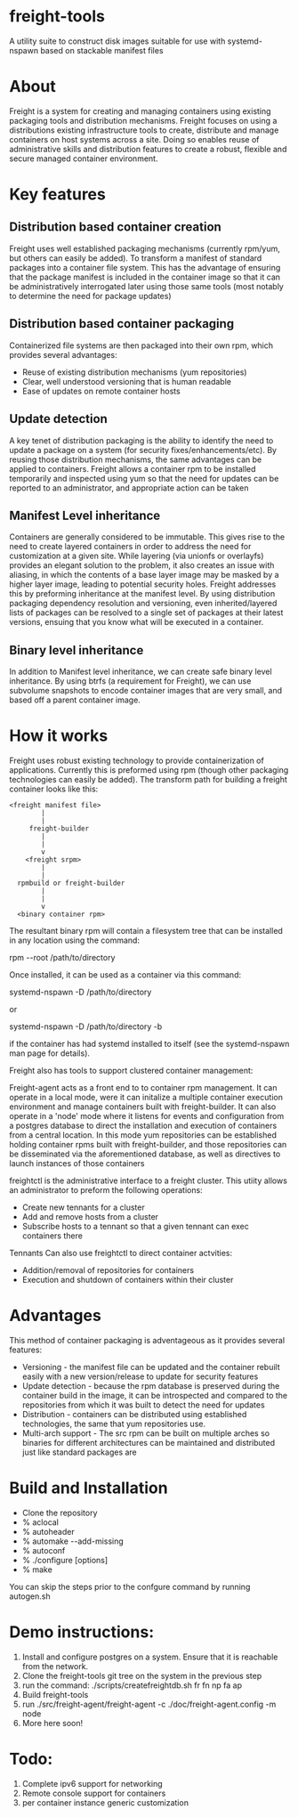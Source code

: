 # freight-tools
A utility suite to construct disk images suitable for use with systemd-nspawn based on stackable manifest files 

# About
Freight is a system for creating and managing containers using existing
packaging tools and distribution mechanisms.  Freight focuses on using a
distributions existing infrastructure tools to create, distribute and manage
containers on host systems across a site.  Doing so enables reuse of
administrative skills and distribution features to create a robust, flexible and
secure managed container environment.

# Key features

## Distribution based container creation
Freight uses well established packaging mechanisms (currently rpm/yum, but
others can easily be added).  To transform a manifest of standard packages into
a container file system.  This has the advantage of ensuring that the package
manifest is included in the container image so that it can be administratively
interrogated later using those same tools (most notably to determine the need
for package updates)

## Distribution based container packaging
Containerized file systems are then packaged into their own rpm, which provides
several advantages:
* Reuse of existing distribution mechanisms (yum repositories)
* Clear, well understood versioning that is human readable
* Ease of updates on remote container hosts

## Update detection
A key tenet of distribution packaging is the ability to identify the need to
update a package on a system (for security fixes/enhancements/etc).  By reusing
those distribution mechanisms, the same advantages can be applied to containers.
Freight allows a container rpm to be installed temporarily and inspected using
yum so that the need for updates can be reported to an administrator, and
appropriate action can be taken

## Manifest Level inheritance
Containers are generally considered to be immutable.  This gives rise to the
need to create layered containers in order to address the need for customization
at a given site.  While layering (via unionfs or overlayfs) provides an elegant
solution to the problem, it also creates an issue with aliasing, in which the
contents of a base layer image may be masked by a higher layer image, leading to
potential security holes.  Freight addresses this by preforming inheritance at
the manifest level.  By using distribution packaging dependency resolution and
versioning, even inherited/layered lists of packages can be resolved to a single
set of packages at their latest versions, ensuing that you know what will be
executed in a container.

## Binary level inheritance
In addition to Manifest level inheritance, we can create safe binary level
inheritance.  By using btrfs (a requirement for Freight), we can use subvolume
snapshots to encode container images that are very small, and based off a parent
container image.

# How it works
Freight uses robust existing technology to provide containerization of
applications.  Currently this is preformed using rpm (though other packaging
technologies can easily be added).  The transform path for building a freight
container looks like this:

    <freight manifest file>
    		|
    		|
         freight-builder
    		|
    		|
    		v
        <freight srpm>
    		|
    		|
      rpmbuild or freight-builder
    		|
    		|
    		v
      <binary container rpm>

The resultant binary rpm will contain a filesystem tree that can be installed in
any location using the command:

rpm --root /path/to/directory


Once installed, it can be used as a container via this command:

systemd-nspawn -D /path/to/directory <cmd>

or

systemd-nspawn -D /path/to/directory -b

if the container has had systemd installed to itself (see the systemd-nspawn man
page for details).

Freight also has tools to support clustered container management:

Freight-agent acts as a front end to to container rpm management.  It can
operate in a local mode, were it can initalize a multiple container execution
environment and manage containers built with freight-builder.  It can also
operate in a 'node' mode where it listens for events and configuration from a
postgres database to direct the installation and execution of containers from a
central location.  In this mode yum repositories can be established holding
container rpms built with freight-builder, and those repositories can be
disseminated via the aforementioned database, as well as directives to launch
instances of those containers

freightctl is the administrative interface to a freight cluster.  This utiity
allows an administrator to preform the following operations:

* Create new tennants for a cluster
* Add and remove hosts from a cluster
* Subscribe hosts to a tennant so that a given tennant can exec containers there 

Tennants Can also use freightctl to direct container actvities:
* Addition/removal of repositories for containers
* Execution and shutdown of containers within their cluster


# Advantages
This method of container packaging is adventageous as it provides several
features:

* Versioning - the manifest file can be updated and the container rebuilt easily
  with a new version/release to update for security features
* Update detection - because the rpm database is preserved during the
  container build in the image, it can be introspected and compared to the
  repositories from which it was built to detect the need for updates
* Distribution - containers can be distributed using established technologies,
  the same that yum repositories use.
* Multi-arch support - The src rpm can be built on multiple arches so binaries
  for different architectures can be maintained and distributed just like
  standard packages are 



# Build and Installation

* Clone the repository
* % aclocal
* % autoheader
* % automake --add-missing
* % autoconf
* % ./configure [options]
* % make

You can skip the steps prior to the confgure command by running autogen.sh



# Demo instructions:
1. Install and configure postgres on a system.  Ensure that it is reachable from
   the network.
2. Clone the freight-tools git tree on the system in the previous step 
3. run the command: ./scripts/createfreightdb.sh fr fn np fa ap
4. Build freight-tools
5. run ./src/freight-agent/freight-agent -c ./doc/freight-agent.config -m node
6. More here soon!

# Todo:
1. Complete ipv6 support for networking
2. Remote console support for containers
3. per container instance generic customization


